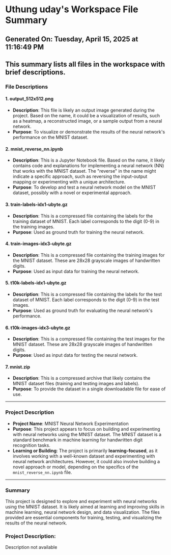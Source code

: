 # Uthung uday's Workspace File Summary
## Generated On: Tuesday, April 15, 2025 at 11:16:49 PM
This summary lists all files in the workspace with brief descriptions.
---
### File Descriptions

#### 1. **output_512x512.png**
   - **Description**: This file is likely an output image generated during the project. Based on the name, it could be a visualization of results, such as a heatmap, a reconstructed image, or a sample output from a neural network.
   - **Purpose**: To visualize or demonstrate the results of the neural network's performance on the MNIST dataset.

#### 2. **mnist_reverse_nn.ipynb**
   - **Description**: This is a Jupyter Notebook file. Based on the name, it likely contains code and explanations for implementing a neural network (NN) that works with the MNIST dataset. The "reverse" in the name might indicate a specific approach, such as reversing the input-output mapping or experimenting with a unique architecture.
   - **Purpose**: To develop and test a neural network model on the MNIST dataset, possibly with a novel or experimental approach.

#### 3. **train-labels-idx1-ubyte.gz**
   - **Description**: This is a compressed file containing the labels for the training dataset of MNIST. Each label corresponds to the digit (0-9) in the training images.
   - **Purpose**: Used as ground truth for training the neural network.

#### 4. **train-images-idx3-ubyte.gz**
   - **Description**: This is a compressed file containing the training images for the MNIST dataset. These are 28x28 grayscale images of handwritten digits.
   - **Purpose**: Used as input data for training the neural network.

#### 5. **t10k-labels-idx1-ubyte.gz**
   - **Description**: This is a compressed file containing the labels for the test dataset of MNIST. Each label corresponds to the digit (0-9) in the test images.
   - **Purpose**: Used as ground truth for evaluating the neural network's performance.

#### 6. **t10k-images-idx3-ubyte.gz**
   - **Description**: This is a compressed file containing the test images for the MNIST dataset. These are 28x28 grayscale images of handwritten digits.
   - **Purpose**: Used as input data for testing the neural network.

#### 7. **mnist.zip**
   - **Description**: This is a compressed archive that likely contains the MNIST dataset files (training and testing images and labels).
   - **Purpose**: To provide the dataset in a single downloadable file for ease of use.

---

### Project Description

- **Project Name**: MNIST Neural Network Experimentation
- **Purpose**: This project appears to focus on building and experimenting with neural networks using the MNIST dataset. The MNIST dataset is a standard benchmark in machine learning for handwritten digit recognition tasks.
- **Learning or Building**: The project is primarily **learning-focused**, as it involves working with a well-known dataset and experimenting with neural network architectures. However, it could also involve building a novel approach or model, depending on the specifics of the `mnist_reverse_nn.ipynb` file.

---

### Summary

This project is designed to explore and experiment with neural networks using the MNIST dataset. It is likely aimed at learning and improving skills in machine learning, neural network design, and data visualization. The files provided are essential components for training, testing, and visualizing the results of the neural network. 
### Project Description:
 Description not available
